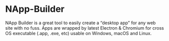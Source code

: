 # NApp-Builder
NApp Builder is a great tool to easily create a “desktop app” for any web site with no fuss. Apps are wrapped by latest Electron &amp; Chromium for cross OS executable (.app, .exe, etc) usable on Windows, macOS and Linux.
